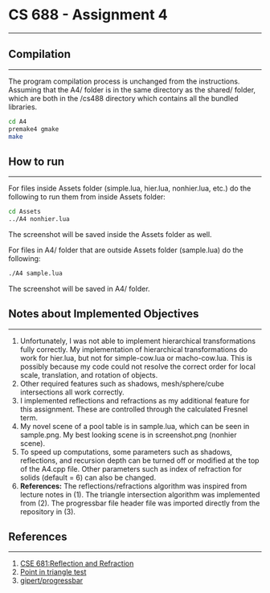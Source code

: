 # CS 688 - Assignment 4

---

## Compilation
------------
The program compilation process is unchanged from the instructions. Assuming that the A4/ folder is in the same directory as the shared/ folder, which are both in the /cs488 directory which contains all the bundled libraries.

```bash
cd A4
premake4 gmake
make
```

## How to run
------------
For files inside Assets folder (simple.lua, hier.lua, nonhier.lua, etc.) do the following to run them from inside Assets folder:

```bash
cd Assets
../A4 nonhier.lua
```
The screenshot will be saved inside the Assets folder as well.

For files in A4/ folder that are outside Assets folder (sample.lua) do the following:

```bash
./A4 sample.lua
```
The screenshot will be saved in A4/ folder.

## Notes about Implemented Objectives
------------
1. Unfortunately, I was not able to implement hierarchical transformations fully correctly. My implementation of hierarchical transformations do work for hier.lua, but not for simple-cow.lua or macho-cow.lua. This is possibly because my code could not resolve the correct order for local scale, translation, and rotation of objects.
2. Other required features such as shadows, mesh/sphere/cube intersections all work correctly.
3. I implemented reflections and refractions as my additional feature for this assignment. These are controlled through the calculated Fresnel term.
4. My novel scene of a pool table is in sample.lua, which can be seen in sample.png. My best looking scene is in screenshot.png (nonhier scene).
5. To speed up computations, some parameters such as shadows, reflections, and recursion depth can be turned off or modified at the top of the A4.cpp file. Other parameters such as index of refraction for solids (default = 6) can also be changed.
6. **References:** The reflections/refractions algorithm was inspired from lecture notes in (1). The triangle intersection algorithm was implemented from (2). The progressbar file header file was imported directly from the repository in (3).

## References
------------
1. [CSE 681:Reflection and Refraction](https://web.cse.ohio-state.edu/~shen.94/681/Site/Slides_files/reflection_refraction.pdf)
2. [Point in triangle test](https://blackpawn.com/texts/pointinpoly/)
3. [gipert/progressbar](https://github.com/gipert/progressbar)




